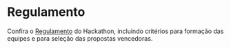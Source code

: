 # Regulamento

Confira o [Regulamento](http://www.pctec.unb.br/eventos/138-hackathon-letras) do Hackathon, incluindo critérios para formação das equipes e para seleção das propostas vencedoras.

